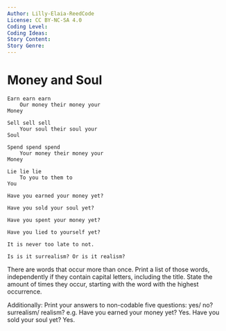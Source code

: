 ```yaml
---
Author: Lilly-Elaia-ReedCode
License: CC BY-NC-SA 4.0
Coding Level:
Coding Ideas:
Story Content:
Story Genre:
---
```


# Money and Soul

```
Earn earn earn
    Our money their money your
Money

Sell sell sell
    Your soul their soul your
Soul

Spend spend spend
    Your money their money your
Money

Lie lie lie
    To you to them to
You

Have you earned your money yet?

Have you sold your soul yet?

Have you spent your money yet?

Have you lied to yourself yet?

It is never too late to not.

Is is it surrealism? Or is it realism?
```

There are words that occur more than once. Print a list of those words,
independently if they contain capital letters, including the title. State the
amount of times they occur, starting with the word with the highest occurrence.

Additionally: Print your answers to non-codable five questions: yes/ no?
surrealism/ realism? e.g. Have you earned your money yet? Yes. Have you sold
your soul yet? Yes.
